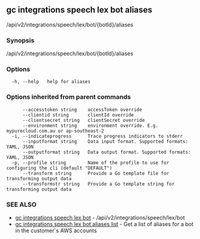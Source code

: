 ## gc integrations speech lex bot aliases

/api/v2/integrations/speech/lex/bot/{botId}/aliases

### Synopsis

/api/v2/integrations/speech/lex/bot/{botId}/aliases

### Options

```
  -h, --help   help for aliases
```

### Options inherited from parent commands

```
      --accesstoken string    accessToken override
      --clientid string       clientId override
      --clientsecret string   clientSecret override
      --environment string    environment override. E.g. mypurecloud.com.au or ap-southeast-2
  -i, --indicateprogress      Trace progress indicators to stderr
      --inputformat string    Data input format. Supported formats: YAML, JSON
      --outputformat string   Data output format. Supported formats: YAML, JSON
  -p, --profile string        Name of the profile to use for configuring the cli (default "DEFAULT")
      --transform string      Provide a Go template file for transforming output data
      --transformstr string   Provide a Go template string for transforming output data
```

### SEE ALSO

* [gc integrations speech lex bot](gc_integrations_speech_lex_bot.html)	 - /api/v2/integrations/speech/lex/bot
* [gc integrations speech lex bot aliases list](gc_integrations_speech_lex_bot_aliases_list.html)	 - Get a list of aliases for a bot in the customer`s AWS accounts


